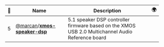|:star2: | Name | Description | 🌍|
|---|---|---|---|
|5|[@marcan](https://github.com/marcan)/[**xmos-speaker-dsp**](https://github.com/marcan/xmos-speaker-dsp)|5.1 speaker DSP controller firmware based on the XMOS USB 2.0 Multichannel Audio Reference board||

